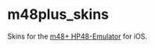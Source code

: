 # m48plus_skins
Skins for the [m48+ HP48-Emulator](http://www.mksg.de/m48plus/m48plus.html) for iOS.
